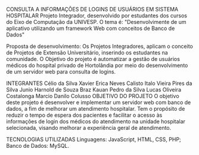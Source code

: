 CONSULTA A INFORMAÇÕES DE LOGINS DE USUÁRIOS EM SISTEMA HOSPITALAR
Projeto Integrador, desenvolvido por estudantes dos cursos do Eixo de Computação da UNIVESP. O tema é: "Desenvolvimente de um aplicativo utilizando um framework Web com conceitos de Banco de Dados"

Proposta de desenvolvimento: Os Projetos Integradores, aplicam o conceito de Projetos de Extensão Universitário, inserindo os estudantes na comunidade. O Objetivo do projeto é automatizar a gestão de usuários médicos do hospital privado de Hortolândia por meio do desenvolvimento de um servidor web para consulta de logins.

INTEGRANTES
Célio da Silva Xavier
Erica Neves Calisto
Italo Vieira Pires da Silva
Junio Harnold de Souza Braz
Kauan Pedro da Silva
Lucas Oliveira Costalonga
Marcio Danilo Colusso
OBJETIVO DO PROJETO
O objetivo deste projeto é desenvolver e implementar um servidor web com banco de dados, a fim de melhorar um atendimento hospitalar. Tem o propósito de reduzir o tempo de espera dos pacientes e facilitar o acesso às informações de login dos médicos do atendimento na unidade hospitalar selecionada, visando melhorar a experiência geral de atendimento.

TECNOLOGIAS UTILIZADAS
Linguagens: JavaScript, HTML, CSS, PHP;
Banco de Dados: MySQL.

